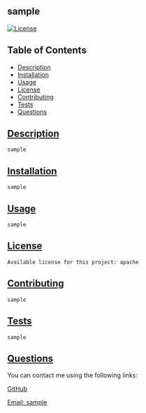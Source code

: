 
## sample

[![License](https://img.shields.io/badge/License-Apache_2.0-blue.svg)](https://opensource.org/licenses/Apache-2.0)

## Table of Contents
  * [Description](#description)
  * [Installation](#installation)
  * [Usage](#usage)
  * [License](#license)
  * [Contributing](#contributing)
  * [Tests](#tests)
  * [Questions](#questions)

## [Description](#table-of-contents)
    sample
## [Installation](#table-of-contents)
    sample
## [Usage](#table-of-contents)
    sample
## [License](#table-of-contents)
    Available license for this project: apache
## [Contributing](#table-of-contents)
    sample
## [Tests](#table-of-contents)    
    sample
## [Questions](#table-of-contents)

You can contact me using the following links:

[GitHub](https://github.com/sample)

[Email: sample](mailto:sample)
